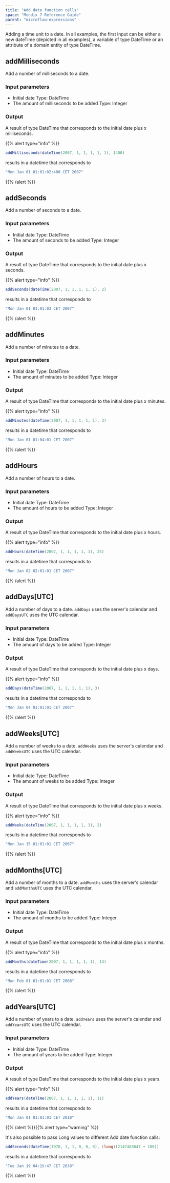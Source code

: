 ```yaml
---
title: "Add date function calls"
space: "Mendix 7 Reference Guide"
parent: "microflow-expressions"
---
```



Adding a time unit to a date. In all examples, the first input can be either a new dateTime (depicted in all examples), a variable of type DateTime or an attribute of a domain entity of type DateTime.

## addMilliseconds

Add a number of milliseconds to a date.

### Input parameters

*   Initial date
    Type: DateTime
*   The amount of milliseconds to be added
    Type: Integer

### Output

A result of type DateTime that corresponds to the initial date plus x milliseconds.

{{% alert type="info" %}}

```java
addMilliseconds(dateTime(2007, 1, 1, 1, 1, 1), 1400)

```

results in a datetime that corresponds to

```java
"Mon Jan 01 01:01:02:400 CET 2007"

```

{{% /alert %}}

## addSeconds

Add a number of seconds to a date.

### Input parameters

*   Initial date
    Type: DateTime
*   The amount of seconds to be added
    Type: Integer

### Output

A result of type DateTime that corresponds to the initial date plus x seconds.

{{% alert type="info" %}}

```java
addSeconds(dateTime(2007, 1, 1, 1, 1, 1), 2)

```

results in a datetime that corresponds to

```java
"Mon Jan 01 01:01:03 CET 2007"

```

{{% /alert %}}

## addMinutes

Add a number of minutes to a date.

### Input parameters

*   Initial date
    Type: DateTime
*   The amount of minutes to be added
    Type: Integer

### Output

A result of type DateTime that corresponds to the initial date plus x minutes.

{{% alert type="info" %}}

```java
addMinutes(dateTime(2007, 1, 1, 1, 1, 1), 3)

```

results in a datetime that corresponds to

```java
"Mon Jan 01 01:04:01 CET 2007"

```

{{% /alert %}}

## addHours

Add a number of hours to a date.

### Input parameters

*   Initial date
    Type: DateTime
*   The amount of hours to be added
    Type: Integer

### Output

A result of type DateTime that corresponds to the initial date plus x hours.

{{% alert type="info" %}}

```java
addHours(dateTime(2007, 1, 1, 1, 1, 1), 25)

```

results in a datetime that corresponds to

```java
"Mon Jan 02 02:01:01 CET 2007"

```

{{% /alert %}}

## addDays[UTC]

Add a number of days to a date. `addDays` uses the server's calendar and `addDaysUTC` uses the UTC calendar.

### Input parameters

*   Initial date
    Type: DateTime
*   The amount of days to be added
    Type: Integer

### Output

A result of type DateTime that corresponds to the initial date plus x days.

{{% alert type="info" %}}

```java
addDays(dateTime(2007, 1, 1, 1, 1, 1), 3)

```

results in a datetime that corresponds to

```java
"Mon Jan 04 01:01:01 CET 2007"

```

{{% /alert %}}

## addWeeks[UTC]

Add a number of weeks to a date. `addWeeks` uses the server's calendar and `addWeeksUTC` uses the UTC calendar.

### Input parameters

*   Initial date
    Type: DateTime
*   The amount of weeks to be added
    Type: Integer

### Output

A result of type DateTime that corresponds to the initial date plus x weeks.

{{% alert type="info" %}}

```java
addWeeks(dateTime(2007, 1, 1, 1, 1, 1), 2)

```

results in a datetime that corresponds to

```java
"Mon Jan 15 01:01:01 CET 2007"

```

{{% /alert %}}

## addMonths[UTC]

Add a number of months to a date. `addMonths` uses the server's calendar and `addMonthsUTC` uses the UTC calendar.

### Input parameters

*   Initial date
    Type: DateTime
*   The amount of months to be added
    Type: Integer

### Output

A result of type DateTime that corresponds to the initial date plus x months.

{{% alert type="info" %}}

```java
addMonths(dateTime(2007, 1, 1, 1, 1, 1), 13)

```

results in a datetime that corresponds to

```java
"Mon Feb 01 01:01:01 CET 2008"

```

{{% /alert %}}

## addYears[UTC]

Add a number of years to a date. `addYears` uses the server's calendar and `addYearsUTC` uses the UTC calendar.

### Input parameters

*   Initial date
    Type: DateTime
*   The amount of years to be added
    Type: Integer

### Output

A result of type DateTime that corresponds to the initial date plus x years.

{{% alert type="info" %}}

```java
addYears(dateTime(2007, 1, 1, 1, 1, 1), 11)

```

results in a datetime that corresponds to

```java
"Mon Jan 01 01:01:01 CET 2018"

```

{{% /alert %}}{{% alert type="warning" %}}

It's also possible to pass Long values to different Add date function calls:

```java
addSeconds(dateTime(1970, 1, 1, 0, 0, 0), (long)(2147483647 + 100))
```

results in a datetime that corresponds to

```java
"Tue Jan 19 04:15:47 CET 2038"
```

{{% /alert %}}
